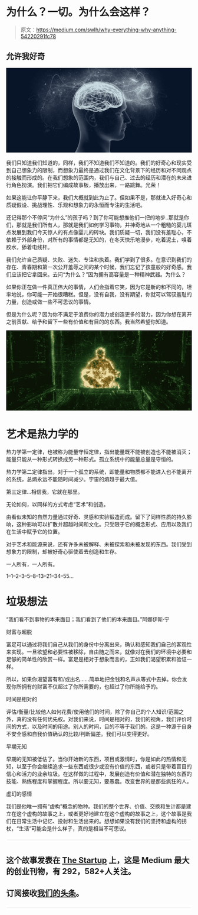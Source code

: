 # 为什么？一切。为什么会这样？

> 原文：<https://medium.com/swlh/why-everything-why-anything-54220291fc78>

## 允许我好奇

![](img/6c4fb541fabba11c0eeebb29e2cba806.png)

我们只知道我们知道的，同样，我们不知道我们不知道的。我们的好奇心和现实受到自己想象力的限制，而想象力最终是通过我们在文化背景下的经历和对不同观点的接触而形成的。在我们想象的范围内，我们与自己、过去的经历和潜在的未来进行角色扮演。我们把它们编成故事板，播放出来，一路跳舞。光荣！

如果这能让你平静下来，我们大概就到此为止了。但如果不是，那就进入好奇心和质疑假设、挑战理性、乐观和想象力的永恒而专注的生活吧。

还记得那个不停问“为什么”的孩子吗？到了你可能想推他们一把的地步..那就是你们，那就是我们所有人，那就是我们如何学习事物，并神奇地从一个粗糙的婴儿斑点发展到我们今天惊人的有点像婴儿的砖块。我们质疑一切，我们没有羞耻心，不依赖于外部身份，对所有的事情都是无知的，在冬天快乐地漫步，吃着泥土，嗅着胶水，舔着电线杆。

我们允许自己质疑、失败、迷失、专注和执着。我们学到了很多。在意识到我们的存在、青春期和第一次公开羞辱之间的某个时候，我们忘记了孩童般的好奇感。我们应该把它拿回来。去问“为什么？”因为拥有高容量是一种精神武器。为什么？

如果你正在做一件真正伟大的事情，人们会指着它笑，因为它是新的和不同的，坦率地说，你可能一开始很糟糕。但是，没有自我，没有期望，你就可以驾驭羞耻的力量，创造或做一些不可思议的事情。

但是为什么呢？因为你不满足于浪费你的潜力或创造更多的潜力，因为你想在离开之前贡献、给予和留下一些有价值和有目的的东西。我当然希望你知道。

![](img/cc2fba1bd2640d239ee618c51405a202.png)

# 艺术是热力学的

热力学第一定律，也被称为能量守恒定律，指出能量既不能被创造也不能被消灭；能量只能从一种形式转换成另一种形式。孤立系统中的能量总量是守恒的。

热力学第二定律指出，对于一个孤立的系统，即能量和物质都不能进入也不能离开的系统，总熵永远不能随时间减少。宇宙的熵趋于最大值。

第三定律…相信我，它就在那里。

无论如何，以同样的方式考虑“艺术”和创造。

由看似未知的自然力量通过好奇、灵感和实验锻造而成。留下了同样性质的持久影响，这种影响可以扩散并超越时间和文化。只受限于它的概念形式、应用以及我们在生活中赋予它的位置。

对于艺术和能源来说，还有许多未被解释、未被探索和未被发现的东西。我们受到想象力的限制，却被好奇心驱使着去创造和生存。

一人所有，一人所有。

1–1–2–3–5–8–13–21–34–55…

# 垃圾想法

“我们看不到事物的本来面目；我们看到了他们的本来面目。”阿娜伊斯·宁

财富与超脱

富足可以通过将我们自己从我们的身份中分离出来，确认和感知我们自己的客观性来实现。一旦欲望和必要性被移除，自由随之而来，就像对在我们的环境中必要和足够的简单性的欣赏一样。富足是相对于想象而言的，正如我们渴望积累和验证一样。

所以，如果你渴望富有和/或出名……简单地把金钱和名声从等式中去掉。你会发现你所拥有的财富不仅超过了你所需要的，也超过了你所能给予的。

时间是相对的

评估/衡量/比较他人如何花费/使用他们的时间，除了你自己的个人知识/范围之外，真的没有任何优先权。对我们来说，时间是相对的，我们的视角，我们评价时间的方式，以及时间的用途。别人的时间，目的不等于我们的。这是一种源于自身不安全感和自我价值确认的比较/判断偏差。我们可以变得更好。

早期无知

早期的无知被低估了。当你开始新的东西，项目或激情时，你是如此的热情和无知，以至于你会继续追求一些东西或很少或没有价值的东西，或者只是带着盲目的信心和活力的业余垃圾。在这样做的过程中，发展创造有价值和潜在独特的东西的技能、熟练程度和掌握程度。所以要无知，要愚蠢。改变世界的是那些疯狂的人。

虚幻的感情

我们是他唯一拥有“虚构”概念的物种。我们的整个世界、价值、交换和生计都是建立在这个虚构的故事之上，或者更好地建立在这个虚构的故事之上，这个故事是我们在日常生活中记忆、投射和生活出来的。想想如果没有我们的坚持和虚构的拐杖，“生活”可能会是什么样子，真的是相当不可思议。

![](img/731acf26f5d44fdc58d99a6388fe935d.png)

## 这个故事发表在 [The Startup](https://medium.com/swlh) 上，这是 Medium 最大的创业刊物，有 292，582+人关注。

## 订阅接收[我们的头条](http://growthsupply.com/the-startup-newsletter/)。

![](img/731acf26f5d44fdc58d99a6388fe935d.png)